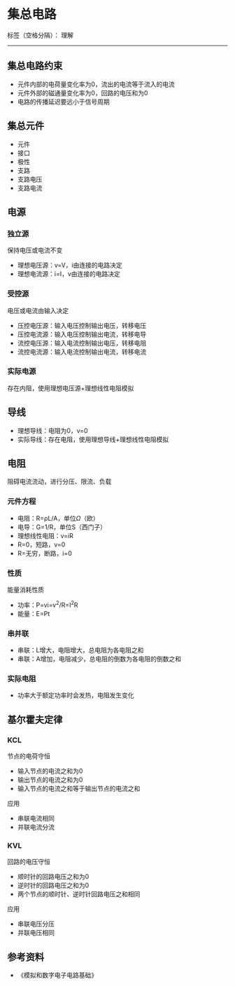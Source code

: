 # 集总电路

标签（空格分隔）： 理解

---

## 集总电路约束

* 元件内部的电荷量变化率为0，流出的电流等于流入的电流
* 元件外部的磁通量变化率为0，回路的电压和为0
* 电路的传播延迟要远小于信号周期

## 集总元件

* 元件
* 接口
* 极性
* 支路
* 支路电压
* 支路电流

## 电源

### 独立源

保持电压或电流不变

* 理想电压源：v=V，i由连接的电路决定
* 理想电流源：i=I，v由连接的电路决定

### 受控源

电压或电流由输入决定

* 压控电压源：输入电压控制输出电压，转移电压
* 压控电流源：输入电压控制输出电流，转移电导
* 流控电压源：输入电流控制输出电压，转移电阻
* 流控电流源：输入电流控制输出电流，转移电流

### 实际电源

存在内阻，使用理想电压源+理想线性电阻模拟

## 导线

* 理想导线：电阻为0，v=0
* 实际导线：存在电阻，使用理想导线+理想线性电阻模拟

## 电阻

阻碍电流流动，进行分压、限流、负载

### 元件方程

* 电阻：R=ρL/A，单位$\Omega$（欧）
* 电导：G=1/R，单位S（西门子）
* 理想线性电阻：v=iR
 * R=0，短路，v=0
 * R=无穷，断路，i=0

### 性质

能量消耗性质

* 功率：P=vi=v<sup>2</sup>/R=I<sup>2</sup>R
* 能量：E=Pt

### 串并联

* 串联：L增大，电阻增大，总电阻为各电阻之和
* 串联：A增加，电阻减少，总电阻的倒数为各电阻的倒数之和

### 实际电阻

* 功率大于额定功率时会发热，电阻发生变化

## 基尔霍夫定律

### KCL

节点的电荷守恒

* 输入节点的电流之和为0
* 输出节点的电流之和为0
* 输入节点的电流之和等于输出节点的电流之和

应用

* 串联电流相同
* 并联电流分流

### KVL

回路的电压守恒

* 顺时针的回路电压之和为0
* 逆时针的回路电压之和为0
* 两个节点的顺时针、逆时针回路电压之和相同

应用

* 串联电压分压
* 并联电压相同

## 参考资料

* 《模拟和数字电子电路基础》
